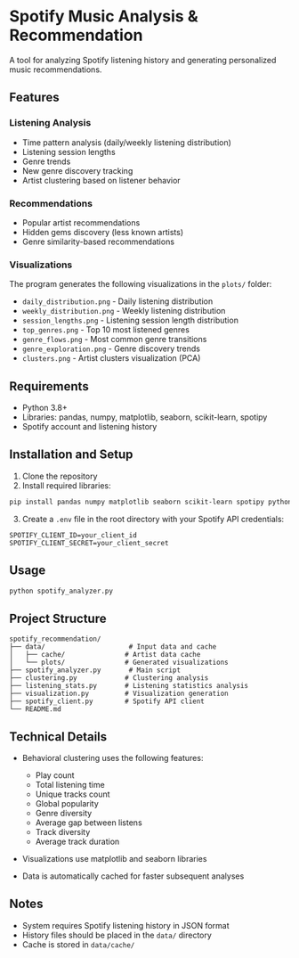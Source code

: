 # Spotify Music Analysis & Recommendation

A tool for analyzing Spotify listening history and generating personalized music recommendations.

## Features

### Listening Analysis
- Time pattern analysis (daily/weekly listening distribution)
- Listening session lengths
- Genre trends
- New genre discovery tracking
- Artist clustering based on listener behavior

### Recommendations
- Popular artist recommendations
- Hidden gems discovery (less known artists)
- Genre similarity-based recommendations

### Visualizations
The program generates the following visualizations in the `plots/` folder:
- `daily_distribution.png` - Daily listening distribution
- `weekly_distribution.png` - Weekly listening distribution
- `session_lengths.png` - Listening session length distribution
- `top_genres.png` - Top 10 most listened genres
- `genre_flows.png` - Most common genre transitions
- `genre_exploration.png` - Genre discovery trends
- `clusters.png` - Artist clusters visualization (PCA)

## Requirements
- Python 3.8+
- Libraries: pandas, numpy, matplotlib, seaborn, scikit-learn, spotipy
- Spotify account and listening history

## Installation and Setup
1. Clone the repository
2. Install required libraries:
```bash
pip install pandas numpy matplotlib seaborn scikit-learn spotipy python-dotenv
```
3. Create a `.env` file in the root directory with your Spotify API credentials:
```
SPOTIFY_CLIENT_ID=your_client_id
SPOTIFY_CLIENT_SECRET=your_client_secret
```

## Usage
```bash
python spotify_analyzer.py
```

## Project Structure
```
spotify_recommendation/
├── data/                     # Input data and cache
│   ├── cache/               # Artist data cache
│   └── plots/               # Generated visualizations
├── spotify_analyzer.py       # Main script
├── clustering.py            # Clustering analysis
├── listening_stats.py       # Listening statistics analysis
├── visualization.py         # Visualization generation
├── spotify_client.py        # Spotify API client
└── README.md
```

## Technical Details
- Behavioral clustering uses the following features:
  - Play count
  - Total listening time
  - Unique tracks count
  - Global popularity
  - Genre diversity
  - Average gap between listens
  - Track diversity
  - Average track duration

- Visualizations use matplotlib and seaborn libraries
- Data is automatically cached for faster subsequent analyses

## Notes
- System requires Spotify listening history in JSON format
- History files should be placed in the `data/` directory
- Cache is stored in `data/cache/` 